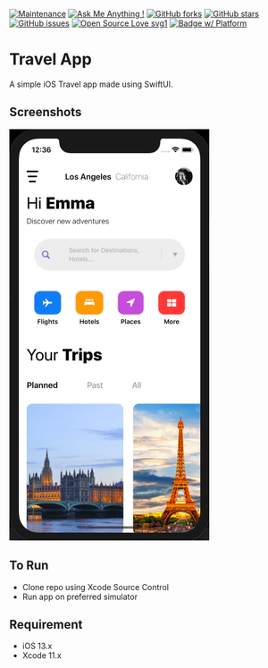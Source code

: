 [![Maintenance](https://img.shields.io/badge/Maintained%3F-yes-green.svg)](https://GitHub.com/Naereen/StrapDown.js/graphs/commit-activity)
[![Ask Me Anything !](https://img.shields.io/badge/Ask%20me-anything-1abc9c.svg)](https://GitHub.com/Naereen/ama)
[![GitHub forks](https://img.shields.io/github/forks/saswatamcode/travel_swiftUI.svg?style=social&label=Fork&maxAge=2592000)](https://GitHub.com/saswatamcode/travel_swiftUI/network/)
[![GitHub stars](https://img.shields.io/github/stars/saswatamcode/travel_swiftUI.svg?style=social&label=Star&maxAge=2592000)](https://GitHub.com/saswatamcode/travel_swiftUI/stargazers/)
[![GitHub issues](https://img.shields.io/github/issues/saswatamcode/travel_swiftUI.svg)](https://GitHub.com/saswatamcode/travel_swiftUI/issues/)
[![Open Source Love svg1](https://badges.frapsoft.com/os/v1/open-source.svg?v=103)](https://github.com/ellerbrock/open-source-badges/)
[![Badge w/ Platform](https://cocoapod-badges.herokuapp.com/p/NSStringMask/badge.svg)](https://cocoadocs.org/docsets/NSStringMask)

# Travel App
A simple iOS Travel app made using SwiftUI.

## Screenshots

![MainPage!](screenshots/Screenshot-1.png)

## To Run
- Clone repo using Xcode Source Control
- Run app on preferred simulator

## Requirement
- iOS 13.x
- Xcode 11.x